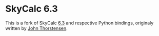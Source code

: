SkyCalc 6.3
==========

This is a fork of SkyCalc [6.3][] and respective Python bindings, originaly written by [John Thorstensen][].

[6.3]: http://www.dartmouth.edu/~physics/faculty/skycalc/skycalc-6.3.tar.gz
[John Thorstensen]: http://www.dartmouth.edu/~physics/faculty/skycalc/flyer.html
